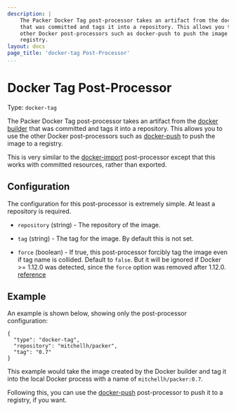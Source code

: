 ```yaml
---
description: |
    The Packer Docker Tag post-processor takes an artifact from the docker builder
    that was committed and tags it into a repository. This allows you to use the
    other Docker post-processors such as docker-push to push the image to a
    registry.
layout: docs
page_title: 'docker-tag Post-Processor'
...
```


# Docker Tag Post-Processor

Type: `docker-tag`

The Packer Docker Tag post-processor takes an artifact from the [docker
builder](/docs/builders/docker.html) that was committed and tags it into a
repository. This allows you to use the other Docker post-processors such as
[docker-push](/docs/post-processors/docker-push.html) to push the image to a
registry.

This is very similar to the
[docker-import](/docs/post-processors/docker-import.html) post-processor except
that this works with committed resources, rather than exported.

## Configuration

The configuration for this post-processor is extremely simple. At least a
repository is required.

-   `repository` (string) - The repository of the image.

-   `tag` (string) - The tag for the image. By default this is not set.

-   `force` (boolean) - If true, this post-processor forcibly tag the image even
    if tag name is collided. Default to `false`.
    But it will be ignored if Docker &gt;= 1.12.0 was detected,
    since the `force` option was removed after 1.12.0. [reference](https://docs.docker.com/engine/deprecated/#/f-flag-on-docker-tag)

## Example

An example is shown below, showing only the post-processor configuration:

``` {.javascript}
{
  "type": "docker-tag",
  "repository": "mitchellh/packer",
  "tag": "0.7"
}
```

This example would take the image created by the Docker builder and tag it into
the local Docker process with a name of `mitchellh/packer:0.7`.

Following this, you can use the
[docker-push](/docs/post-processors/docker-push.html) post-processor to push it
to a registry, if you want.
